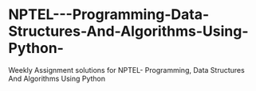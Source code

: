 # NPTEL---Programming-Data-Structures-And-Algorithms-Using-Python-
Weekly Assignment solutions for NPTEL- Programming, Data Structures And Algorithms Using Python 
